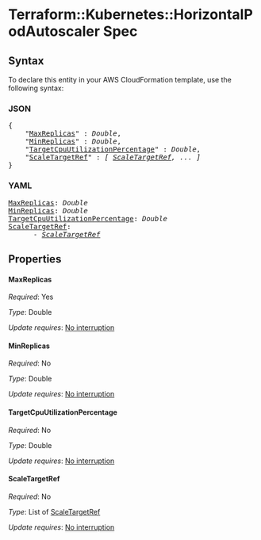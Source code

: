 # Terraform::Kubernetes::HorizontalPodAutoscaler Spec

## Syntax

To declare this entity in your AWS CloudFormation template, use the following syntax:

### JSON

<pre>
{
    "<a href="#maxreplicas" title="MaxReplicas">MaxReplicas</a>" : <i>Double</i>,
    "<a href="#minreplicas" title="MinReplicas">MinReplicas</a>" : <i>Double</i>,
    "<a href="#targetcpuutilizationpercentage" title="TargetCpuUtilizationPercentage">TargetCpuUtilizationPercentage</a>" : <i>Double</i>,
    "<a href="#scaletargetref" title="ScaleTargetRef">ScaleTargetRef</a>" : <i>[ <a href="spec-scaletargetref.md">ScaleTargetRef</a>, ... ]</i>
}
</pre>

### YAML

<pre>
<a href="#maxreplicas" title="MaxReplicas">MaxReplicas</a>: <i>Double</i>
<a href="#minreplicas" title="MinReplicas">MinReplicas</a>: <i>Double</i>
<a href="#targetcpuutilizationpercentage" title="TargetCpuUtilizationPercentage">TargetCpuUtilizationPercentage</a>: <i>Double</i>
<a href="#scaletargetref" title="ScaleTargetRef">ScaleTargetRef</a>: <i>
      - <a href="spec-scaletargetref.md">ScaleTargetRef</a></i>
</pre>

## Properties

#### MaxReplicas

_Required_: Yes

_Type_: Double

_Update requires_: [No interruption](https://docs.aws.amazon.com/AWSCloudFormation/latest/UserGuide/using-cfn-updating-stacks-update-behaviors.html#update-no-interrupt)

#### MinReplicas

_Required_: No

_Type_: Double

_Update requires_: [No interruption](https://docs.aws.amazon.com/AWSCloudFormation/latest/UserGuide/using-cfn-updating-stacks-update-behaviors.html#update-no-interrupt)

#### TargetCpuUtilizationPercentage

_Required_: No

_Type_: Double

_Update requires_: [No interruption](https://docs.aws.amazon.com/AWSCloudFormation/latest/UserGuide/using-cfn-updating-stacks-update-behaviors.html#update-no-interrupt)

#### ScaleTargetRef

_Required_: No

_Type_: List of <a href="spec-scaletargetref.md">ScaleTargetRef</a>

_Update requires_: [No interruption](https://docs.aws.amazon.com/AWSCloudFormation/latest/UserGuide/using-cfn-updating-stacks-update-behaviors.html#update-no-interrupt)

